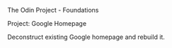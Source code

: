 The Odin Project - Foundations

Project: Google Homepage

Deconstruct existing Google homepage and rebuild it.